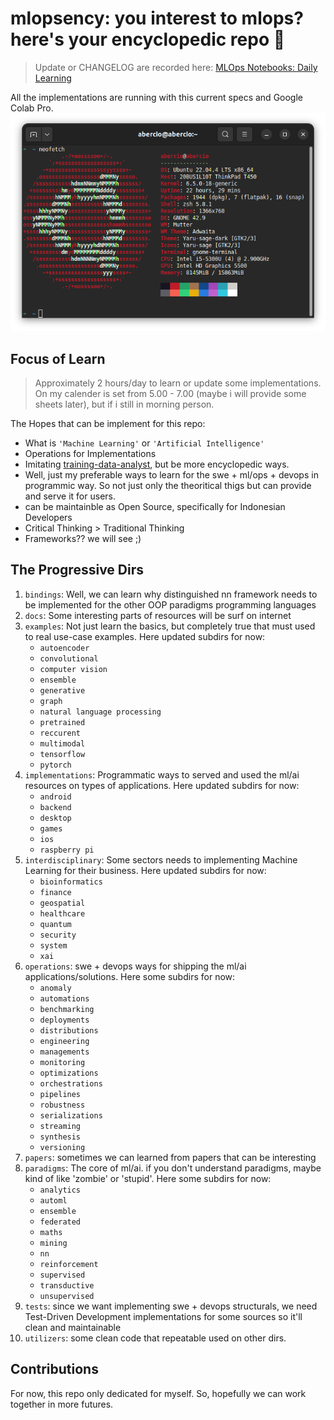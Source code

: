 # mlopsency: you interest to mlops? here's your encyclopedic repo 👊

> Update or CHANGELOG are recorded here: [MLOps Notebooks: Daily Learning](https://pandohansamuel19.notion.site/ea321f9d82154f04919cff9cbd38ddc5?v=15354b42e3144ef5bad1e71336afad46&pvs=4)

All the implementations are running with this current specs and Google Colab Pro.
![T450](assets/T450.png)

## Focus of Learn
> Approximately 2 hours/day to learn or update some implementations. On my calender is set from 5.00 - 7.00 (maybe i will provide some sheets later), but if i still in morning person.

The Hopes that can be implement for this repo:
- What is `'Machine Learning'` or `'Artificial Intelligence'`
- Operations for Implementations
- Imitating [training-data-analyst](https://github.com/GoogleCloudPlatform/training-data-analyst), but be more encyclopedic ways.
- Well, just my preferable ways to learn for the swe + ml/ops + devops in programmic way. So not just only the theoritical thigs but can provide and serve it for users.
- can be maintainble as Open Source, specifically for Indonesian Developers
- Critical Thinking > Traditional Thinking
- Frameworks?? we will see ;)

## The Progressive Dirs
1. `bindings`: Well, we can learn why distinguished nn framework needs to be implemented for the other OOP paradigms programming languages
2. `docs`: Some interesting parts of resources will be surf on internet
3. `examples`: Not just learn the basics, but completely true that must used to real use-case examples. Here updated subdirs for now:
    - `autoencoder`
    - `convolutional`
    - `computer vision`
    - `ensemble`
    - `generative`
    - `graph`
    - `natural language processing`
    - `pretrained`
    - `reccurent`
    - `multimodal`
    - `tensorflow`
    - `pytorch`
4. `implementations`: Programmatic ways to served and used the ml/ai resources on types of applications. Here updated subdirs for now:
    - `android`
    - `backend`
    - `desktop`
    - `games`
    - `ios`
    - `raspberry pi`
5. `interdisciplinary`: Some sectors needs to implementing Machine Learning for their business. Here updated subdirs for now:
    - `bioinformatics`
    - `finance`
    - `geospatial`
    - `healthcare`
    - `quantum`
    - `security`
    - `system`
    - `xai`
6. `operations`: swe + devops ways for shipping the ml/ai applications/solutions. Here some subdirs for now:
    - `anomaly`
    - `automations`
    - `benchmarking`
    - `deployments`
    - `distributions`
    - `engineering`
    - `managements`
    - `monitoring`
    - `optimizations`
    - `orchestrations`
    - `pipelines`
    - `robustness`
    - `serializations`
    - `streaming`
    - `synthesis`
    - `versioning`
7. `papers`: sometimes we can learned from papers that can be interesting
8. `paradigms`: The core of ml/ai. if you don't understand paradigms, maybe kind of like 'zombie' or 'stupid'. Here some subdirs for now:
    - `analytics`
    - `automl`
    - `ensemble`
    - `federated`
    - `maths`
    - `mining`
    - `nn`
    - `reinforcement`
    - `supervised`
    - `transductive`
    - `unsupervised`
9. `tests`: since we want implementing swe + devops structurals, we need Test-Driven Development implementations for some sources so it'll clean and maintainable
10. `utilizers`: some clean code that repeatable used on other dirs.

## Contributions
For now, this repo only dedicated for myself. So, hopefully we can work together in more futures.
